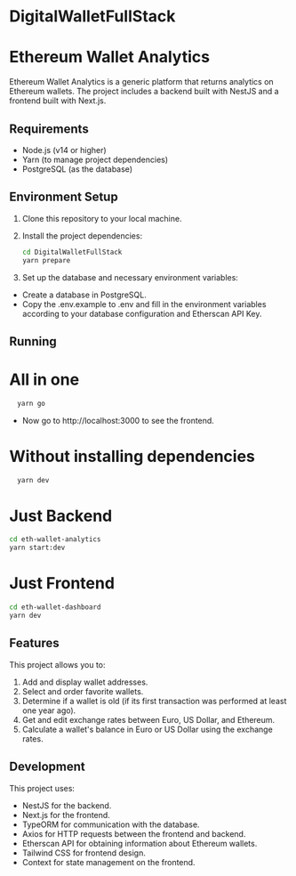 # DigitalWalletFullStack

# Ethereum Wallet Analytics

Ethereum Wallet Analytics is a generic platform that returns analytics on Ethereum wallets. The project includes a backend built with NestJS and a frontend built with Next.js.

## Requirements

- Node.js (v14 or higher)
- Yarn (to manage project dependencies)
- PostgreSQL (as the database)

## Environment Setup

1. Clone this repository to your local machine.
2. Install the project dependencies:

   ```sh
   cd DigitalWalletFullStack
   yarn prepare
   ```

3. Set up the database and necessary environment variables:

- Create a database in PostgreSQL.
- Copy the .env.example to .env and fill in the environment variables according to your database configuration and Etherscan API Key.

## Running

# All in one

```sh
  yarn go
```

- Now go to http://localhost:3000 to see the frontend.

# Without installing dependencies

```sh
  yarn dev
```

# Just Backend

```sh
cd eth-wallet-analytics
yarn start:dev
```

# Just Frontend

```sh
cd eth-wallet-dashboard
yarn dev
```

## Features
This project allows you to:

1. Add and display wallet addresses.
2. Select and order favorite wallets.
3. Determine if a wallet is old (if its first transaction was performed at least one year ago).
4. Get and edit exchange rates between Euro, US Dollar, and Ethereum.
5. Calculate a wallet's balance in Euro or US Dollar using the exchange rates.

## Development
This project uses:

 - NestJS for the backend.
 - Next.js for the frontend.
 - TypeORM for communication with the database.
 - Axios for HTTP requests between the frontend and backend.
 - Etherscan API for obtaining information about Ethereum wallets.
 - Tailwind CSS for frontend design.
 - Context for state management on the frontend.